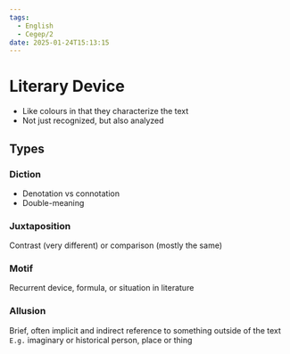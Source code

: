 ```yaml
---
tags:
  - English
  - Cegep/2
date: 2025-01-24T15:13:15
---
```


# Literary Device

- Like colours in that they characterize the text
- Not just recognized, but also analyzed

## Types

### Diction

- Denotation vs connotation
- Double-meaning

### Juxtaposition

Contrast (very different) or comparison (mostly the same)

### Motif

Recurrent device, formula, or situation in literature

### Allusion

Brief, often implicit and indirect reference to something outside of the text
`E.g.` imaginary or historical person, place or thing
